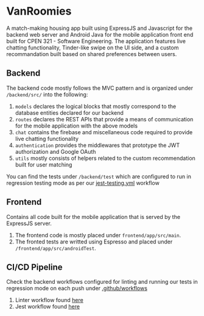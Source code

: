 # VanRoomies
A match-making housing app built using ExpressJS and Javascript for the backend web server and Android Java for the mobile application front end built for CPEN 321 - Software Engineering. The application features live chatting functionality, Tinder-like swipe on the UI side, and a custom recommandation built based on shared preferences between users.

## Backend
The backend code mostly follows the MVC pattern and is organized under `/backend/src/` into the following:
  1. `models` declares the logical blocks that mostly correspond to the database entities declared for our backend
  2. `routes` declares the REST APIs that provide a means of communication for the mobile application with the above models
  3. `chat` contains the firebase and miscellaneous code required to provide live chatting functionality
  4. `authentication` provides the middlewares that prototype the JWT authorization and Google OAuth
  5. `utils` mostly consists of helpers related to the custom recommendation built for user matching

You can find the tests under `/backend/test` which are configured to run in regression testing mode as per our [jest-testing.yml](https://github.com/dlalaj/VanRoomies/blob/main/.github/workflows/jest-testing.yml) workflow

## Frontend
Contains all code built for the mobile application that is served by the ExpressJS server.
  1. The frontend code is mostly placed under `frontend/app/src/main`. 
  2. The fronted tests are writted using Espresso and placed under `/frontend/app/src/androidTest`.

## CI/CD Pipeline
Check the backend workflows configured for linting and running our tests in regression mode on each push under [.github/workflows](https://github.com/dlalaj/VanRoomies/blob/main/.github/workflows/jest-testing.yml)
  1. Linter workflow found [here](https://github.com/dlalaj/VanRoomies/blob/main/.github/workflows/backend-code-style.yaml)
  2. Jest workflow found [here](https://github.com/dlalaj/VanRoomies/blob/main/.github/workflows/jest-testing.yml)
